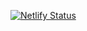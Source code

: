 [![Netlify Status](https://api.netlify.com/api/v1/badges/0619027d-934e-46c3-8771-eea0fa1c8cb3/deploy-status)](https://app.netlify.com/sites/arthurvieirabruske/deploys)
